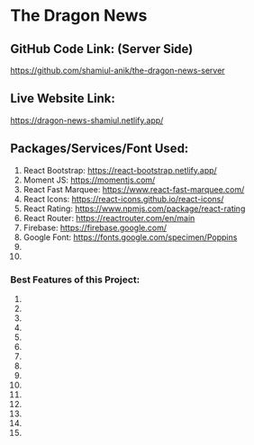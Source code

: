 # The Dragon News

## GitHub Code Link: (Server Side)
https://github.com/shamiul-anik/the-dragon-news-server

## Live Website Link:
https://dragon-news-shamiul.netlify.app/

## Packages/Services/Font Used:
1. React Bootstrap: https://react-bootstrap.netlify.app/
2. Moment JS: https://momentjs.com/
3. React Fast Marquee: https://www.react-fast-marquee.com/
4. React Icons: https://react-icons.github.io/react-icons/
5. React Rating: https://www.npmjs.com/package/react-rating
6. React Router: https://reactrouter.com/en/main
7. Firebase: https://firebase.google.com/
8. Google Font: https://fonts.google.com/specimen/Poppins
9. 
10. 

### Best Features of this Project:
1. 
2. 
3. 
4. 
5. 
6. 
7. 
8. 
9. 
10. 
11. 
12. 
13. 
14. 
15. 
